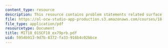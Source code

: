 ```yaml
---
content_type: resource
description: This resource contains problem statements related surface area.
file: https://ol-ocw-studio-app-production.s3.amazonaws.com/courses/18-01sc-single-variable-calculus-fall-2010/595db9139d7b8372fa33916b4c02bbce_MIT18_01SCF10_ex79prb.pdf
file_type: application/pdf
resourcetype: Document
title: MIT18_01SCF10_ex79prb.pdf
uid: 595db913-9d7b-8372-fa33-916b4c02bbce
---
```

